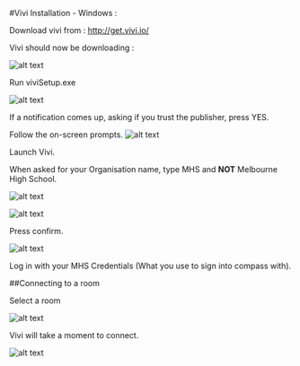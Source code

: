 #Vivi Installation - Windows : 

Download vivi from : http://get.vivi.io/


Vivi should now be downloading : 


![alt text][download]


Run viviSetup.exe

![alt text][icon]

If a notification comes up, asking if you trust the publisher, press YES.

Follow the on-screen prompts.
![alt text][installerScreen]

Launch Vivi.

When asked for your Organisation name, type MHS and **NOT** Melbourne High School.

![alt text][badName]

![alt text][goodName]

Press confirm.

![alt text][login]

Log in with your MHS Credentials (What you use to sign into compass with).

##Connecting to a room

Select a room

![alt text][room]

Vivi will take a moment to connect.

![alt text][connect]


[connect]: http://lodash.xyz/i/3yynn.png

[room]: http://lodash.xyz/i/3j2wx.png

[login]: http://lodash.xyz/i/x9p4i.png

[goodName]: http://lodash.xyz/i/9ut6v.png

[badName]: http://lodash.xyz/i/eurn3.png

[installerScreen]: http://lodash.xyz/i/98t3f.png

[icon]:http://lodash.xyz/i/8rwx2.png

[download]:http://lodash.xyz/i/3bw5b.png